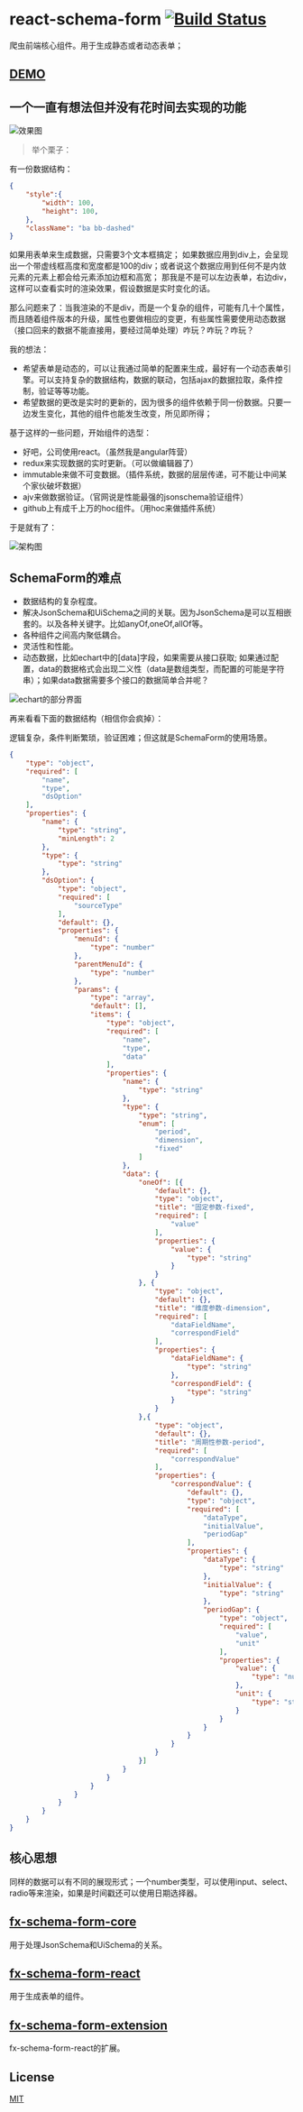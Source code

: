# react-schema-form [![Build Status](https://travis-ci.org/nick121212/fx-schema-form.svg?branch=master)](https://travis-ci.org/nick121212/fx-schema-form)

爬虫前端核心组件。用于生成静态或者动态表单；

## [DEMO](https://nick121212.github.io/fx-schema-form/packages/fx-schema-form-extension/dist/index.html)

## 一个一直有想法但并没有花时间去实现的功能

![效果图](./images/effect.png)

>举个栗子：

有一份数据结构：

```json
{
    "style":{
        "width": 100,
        "height": 100,
    },
    "className": "ba bb-dashed"
}
```

如果用表单来生成数据，只需要3个文本框搞定；
如果数据应用到div上，会呈现出一个带虚线框高度和宽度都是100的div；或者说这个数据应用到任何不是内敛元素的元素上都会给元素添加边框和高宽；
那我是不是可以左边表单，右边div，这样可以查看实时的渲染效果，假设数据是实时变化的话。

那么问题来了：当我渲染的不是div，而是一个复杂的组件，可能有几十个属性，而且随着组件版本的升级，属性也要做相应的变更，有些属性需要使用动态数据（接口回来的数据不能直接用，要经过简单处理）咋玩？咋玩？咋玩？

我的想法：

- 希望表单是动态的，可以让我通过简单的配置来生成，最好有一个动态表单引擎。可以支持复杂的数据结构，数据的联动，包括ajax的数据拉取，条件控制，验证等等功能。
- 希望数据的更改是实时的更新的，因为很多的组件依赖于同一份数据。只要一边发生变化，其他的组件也能发生改变，所见即所得；

基于这样的一些问题，开始组件的选型：

- 好吧，公司使用react。（虽然我是angular阵营）
- redux来实现数据的实时更新。（可以做编辑器了）
- immutable来做不可变数据。（插件系统，数据的层层传递，可不能让中间某个家伙破坏数据）
- ajv来做数据验证。（官网说是性能最强的jsonschema验证组件）
- github上有成千上万的hoc组件。（用hoc来做插件系统）

于是就有了：

![架构图](./images/constructor.png)

## SchemaForm的难点

- 数据结构的复杂程度。
- 解决JsonSchema和UiSchema之间的关联。因为JsonSchema是可以互相嵌套的。以及各种关键字。比如anyOf,oneOf,allOf等。
- 各种组件之间高内聚低耦合。
- 灵活性和性能。
- 动态数据，比如echart中的[data]字段，如果需要从接口获取; 如果通过配置，data的数据格式会出现二义性（data是数组类型，而配置的可能是字符串）；如果data数据需要多个接口的数据简单合并呢？

![echart的部分界面](./images/timeline.png)

再来看看下面的数据结构（相信你会疯掉）：

逻辑复杂，条件判断繁琐，验证困难；但这就是SchemaForm的使用场景。

```json
{
    "type": "object",
    "required": [
        "name",
        "type",
        "dsOption"
    ],
    "properties": {
        "name": {
            "type": "string",
            "minLength": 2
        },
        "type": {
            "type": "string"
        },
        "dsOption": {
            "type": "object",
            "required": [
                "sourceType"
            ],
            "default": {},
            "properties": {
                "menuId": {
                    "type": "number"
                },
                "parentMenuId": {
                    "type": "number"
                },
                "params": {
                    "type": "array",
                    "default": [],
                    "items": {
                        "type": "object",
                        "required": [
                            "name",
                            "type",
                            "data"
                        ],
                        "properties": {
                            "name": {
                                "type": "string"
                            },
                            "type": {
                                "type": "string",
                                "enum": [
                                    "period",
                                    "dimension",
                                    "fixed"
                                ]
                            },
                            "data": {
                                "oneOf": [{
                                    "default": {},
                                    "type": "object",
                                    "title": "固定参数-fixed",
                                    "required": [
                                        "value"
                                    ],
                                    "properties": {
                                        "value": {
                                            "type": "string"
                                        }
                                    }
                                }, {
                                    "type": "object",
                                    "default": {},
                                    "title": "维度参数-dimension",
                                    "required": [
                                        "dataFieldName",
                                        "correspondField"
                                    ],
                                    "properties": {
                                        "dataFieldName": {
                                            "type": "string"
                                        },
                                        "correspondField": {
                                            "type": "string"
                                        }
                                    }
                                },{
                                    "type": "object",
                                    "default": {},
                                    "title": "周期性参数-period",
                                    "required": [
                                        "correspondValue"
                                    ],
                                    "properties": {
                                        "correspondValue": {
                                            "default": {},
                                            "type": "object",
                                            "required": [
                                                "dataType",
                                                "initialValue",
                                                "periodGap"
                                            ],
                                            "properties": {
                                                "dataType": {
                                                    "type": "string"
                                                },
                                                "initialValue": {
                                                    "type": "string"
                                                },
                                                "periodGap": {
                                                    "type": "object",
                                                    "required": [
                                                        "value",
                                                        "unit"
                                                    ],
                                                    "properties": {
                                                        "value": {
                                                            "type": "number"
                                                        },
                                                        "unit": {
                                                            "type": "string"
                                                        }
                                                    }
                                                }
                                            }
                                        }
                                    }
                                }]
                            }
                        }
                    }
                }
            }
        }
    }
}
```

## 核心思想

同样的数据可以有不同的展现形式；一个number类型，可以使用input、select、radio等来渲染，如果是时间戳还可以使用日期选择器。

## [fx-schema-form-core](./packages/fx-schema-form-core/readme.md)

用于处理JsonSchema和UiSchema的关系。

## [fx-schema-form-react](./packages/fx-schema-form-react/readme.md)

用于生成表单的组件。

## [fx-schema-form-extension](./packages/fx-schema-form-extension/readme.md)

fx-schema-form-react的扩展。

## License

[MIT](LICENSE.md)
